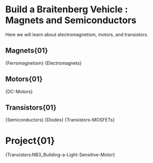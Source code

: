 # Build a Braitenberg Vehicle : Magnets and Semiconductors
Here we will learn about electromagnetism, motors, and transistors.

## Magnets{01}
{Ferromagnetism}
{Electromagnets}

## Motors{01}
{DC-Motors}

## Transistors{01}
{Semiconductors}
{Diodes}
{Transistors-MOSFETs}

# Project{01}
{Transistors:NB3_Building-a-Light-Sensitive-Motor}
